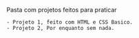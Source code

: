 Pasta com projetos feitos para praticar

	- Projeto 1, feito com HTML e CSS Basico.
	- Projeto 2, Por enquanto sem nada.

